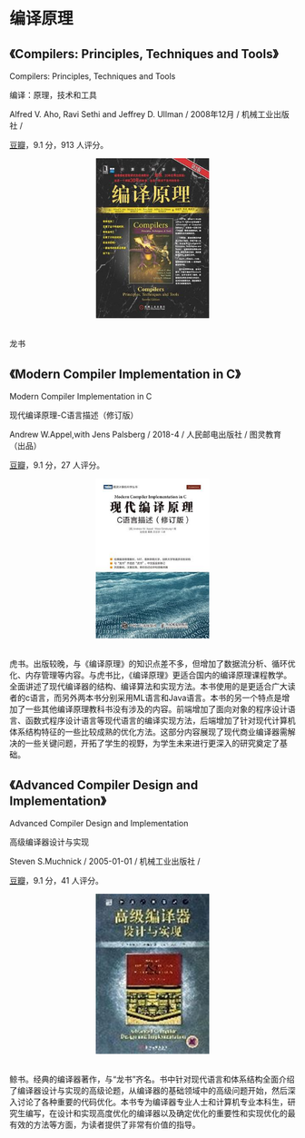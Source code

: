 # 编译原理

## 《Compilers: Principles, Techniques and Tools》

Compilers: Principles, Techniques and Tools

编译：原理，技术和工具

Alfred V. Aho, Ravi Sethi and Jeffrey D. Ullman / 2008年12月 / 机械工业出版社 / 

[豆瓣](https://book.douban.com/subject/3296317/)，9.1 分，913 人评分。

<div align="center"> <img src="pics/书单-编译原理-编译：原理，技术和工具.jpg" width=200px/> </div><br>

龙书



## 《Modern Compiler Implementation in C》

Modern Compiler Implementation in C

现代编译原理-C语言描述（修订版）

Andrew W.Appel,with Jens Palsberg / 2018-4 / 人民邮电出版社 / 图灵教育（出品）

[豆瓣](https://book.douban.com/subject/30191414/)，9.1 分，27 人评分。

<div align="center"> <img src="pics/书单-编译原理-现代编译原理-C语言描述（修订版）.jpg" width=200px/> </div><br>

虎书。出版较晚，与《编译原理》的知识点差不多，但增加了数据流分析、循环优化、内存管理等内容。与虎书比，《编译原理》更适合国内的编译原理课程教学。全面讲述了现代编译器的结构、编译算法和实现方法。本书使用的是更适合广大读者的c语言，而另外两本书分别采用ML语言和Java语言。本书的另一个特点是增加了一些其他编译原理教科书没有涉及的内容。前端增加了面向对象的程序设计语言、函数式程序设计语言等现代语言的编译实现方法，后端增加了针对现代计算机体系结构特征的一些比较成熟的优化方法。这部分内容展现了现代商业编译器需解决的一些关键问题，开拓了学生的视野，为学生未来进行更深入的研究奠定了基础。



## 《Advanced Compiler Design and Implementation》

Advanced Compiler Design and Implementation

高级编译器设计与实现

Steven S.Muchnick / 2005-01-01 / 机械工业出版社 / 

[豆瓣](https://book.douban.com/subject/1400374/)，9.1 分，41 人评分。

<div align="center"> <img src="pics/书单-编译原理-高级编译器设计与实现.jpg" width=200px/> </div><br>

鲸书。经典的编译器著作，与“龙书”齐名。书中针对现代语言和体系结构全面介绍了编译器设计与实现的高级论题，从编译器的基础领域中的高级问题开始，然后深入讨论了各种重要的代码优化。本书专为编译器专业人士和计算机专业本科生，研究生编写，在设计和实现高度优化的编译器以及确定优化的重要性和实现优化的最有效的方法等方面，为读者提供了非常有价值的指导。









